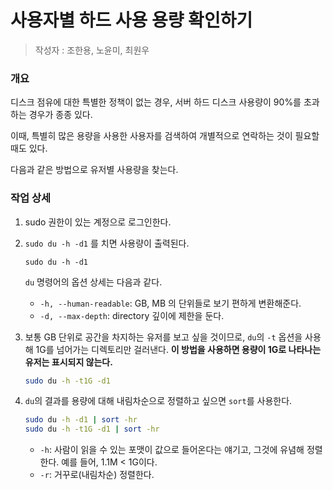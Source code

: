# 사용자별 하드 사용 용량 확인하기

> 작성자 : 조한용, 노윤미, 최원우



### 개요

디스크 점유에 대한 특별한 정책이 없는 경우, 서버 하드 디스크 사용량이 90%를 초과하는 경우가 종종 있다. 

이때, 특별히 많은 용량을 사용한 사용자를 검색하여 개별적으로 연락하는 것이 필요할 때도 있다.

다음과 같은 방법으로 유저별 사용량을 찾는다.



### 작업 상세

1. sudo 권한이 있는 계정으로 로그인한다.

2. `sudo du -h -d1` 를 치면 사용량이 출력된다.

   ```
   sudo du -h -d1
   ```

   `du` 명령어의 옵션 상세는 다음과 같다.

   * `-h, --human-readable`: GB, MB 의 단위들로 보기 편하게 변환해준다.
   * `-d, --max-depth`: directory 깊이에 제한을 둔다.

3. 보통 GB 단위로 공간을 차지하는 유저를 보고 싶을 것이므로, `du`의 `-t` 옵션을 사용해 1G를 넘어가는 디렉토리만 걸러낸다. **이 방법을 사용하면 용량이 1G로 나타나는 유저는 표시되지 않는다.**
   
   ```sh
   sudo du -h -t1G -d1
   ```
   
4. `du`의 결과를 용량에 대해 내림차순으로 정렬하고 싶으면 `sort`를 사용한다.
   
   ```sh
   sudo du -h -d1 | sort -hr
   sudo du -h -t1G -d1 | sort -hr
   ```
   
   * `-h`: 사람이 읽을 수 있는 포맷이 값으로 들어온다는 얘기고, 그것에 유념해 정렬한다. 예를 들어, 1.1M < 1G이다.
   * `-r`: 거꾸로(내림차순) 정렬한다.
